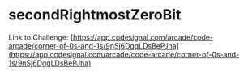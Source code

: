 # secondRightmostZeroBit

Link to Challenge: [https://app.codesignal.com/arcade/code-arcade/corner-of-0s-and-1s/9nSj6DgqLDsBePJha](https://app.codesignal.com/arcade/code-arcade/corner-of-0s-and-1s/9nSj6DgqLDsBePJha)
